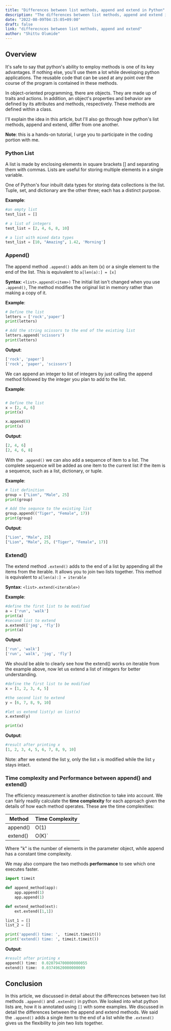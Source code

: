 ```yaml
---
title: "Differences between list methods, append and extend in Python"
description: "The differences between list methods, append and extend in Python."
date: "2022-08-09T04:15:05+09:00"
draft: false
link: "differecnces between list methods, append and extend"
author: "Shittu Olumide"
---
```


## Overview
It's safe to say that python's ability to employ methods is one of its key advantages. If nothing else, you'll use them a lot while developing python applications. The reusable code that can be used at any point over the course of the program is contained in these methods.

In object-oriented programming, there are objects. They are made up of traits and actions. In addition, an object's properties and behavior are defined by its attributes and methods, respectively. These methods are defined within a class.

I'll explain the idea in this article, but I'll also go through how python's list methods, append and extend, differ from one another.

**Note**: this is a hands-on tutorial, I urge you to participate in the coding portion with me.



### Python List
A list is made by enclosing elements in square brackets [] and separating them with commas. Lists are useful for storing multiple elements in a single variable.

One of Python's four inbuilt data types for storing data collections is the list. Tuple, set, and dictionary are the other three; each has a distinct purpose.

**Example**:
```python
#an empty list
test_list = []

# a list of integers
test_list = [2, 4, 6, 8, 10]

# a list with mixed data types
test_list = [10, "Amazing", 1.42, 'Morning']
```

### Append()
The append method `.append()` adds an item (x) or a single element to the end of the list. This is equivalent to `a[len(a):] = [x]`

**Syntax**: `<list>.append(<item>)`
The initial list isn't changed when you use `.append()`, The method modifies the original list in memory rather than making a copy of it.

**Example**:
```python
# Define the list
letters = ['rock','paper']
print(letters)

# Add the string scissors to the end of the existing list
letters.append('scissors')
print(letters)
```

**Output**:
```python
['rock', 'paper']
['rock', 'paper', 'scissors']
```
We can append an integer to list of integers by just calling the append method followed by the integer you plan to add to the list.

**Example**:
```python

# Define the list
x = [2, 4, 6]
print(x)

x.append(8)
print(x)
```

**Output**:
```python
[2, 4, 6]
[2, 4, 6, 8]
```
With the `.append()` we can also add a sequence of item to a list. The complete sequence will be added as one item to the current list if the item is a sequence, such as a list, dictionary, or tuple.

**Example**:
```python
# list definition
group = ["Lion", "Male", 25]
print(group)

# Add the sequnce to the existing list
group.append(("Tiger", "Female", 17))
print(group)
```
**Output**:
```python
["Lion", "Male", 25]
["Lion", "Male", 25, ("Tiger", "Female", 17)]
```


### Extend()
The extend method `.extend()` adds to the end of a list by appending all the items from the iterable. It allows you to join two lists together. This method is equivalent to `a[len(a):] = iterable`

**Syntax**: `<list>.extend(<iterable>)`

**Example**:
```python
#define the first list to be modified
a = ['run', 'walk']
print(a)
#second list to extend
a.extend(['jog', 'fly'])
print(a)
```

**Output**:
```python
['run', 'walk']
['run', 'walk', 'jog', 'fly']
```
We should be able to clearly see how the extend() works on iterable from the example above, now let us extend a list of integers for better understanding.

```python
#define the first list to be modified
x = [1, 2, 3, 4, 5]

#the second list to extend
y = [6, 7, 8, 9, 10]

#let us extend list(y) on list(x)
x.extend(y)

print(x)
```

**Output**:
```python
#result after printing x
[1, 2, 3, 4, 5, 6, 7, 8, 9, 10]
```
Note: after we extend the list y, only the list `x` is modified while the list `y` stays intact.

### Time complexity and Performance between append() and extend()
The efficiency measurement is another distinction to take into account. We can fairly readily calculate the **time complexity** for each approach given the details of how each method operates. These are the time complexities:

|  Method          |        Time Complexity        |
|----------------  |-------------------------------|
|append()          |    O(1)                       |
|extend()          |    O(K)`                      |

Where "k" is the number of elements in the parameter object, while append has a constant time complexity.

We may also compare the two methods **performance** to see which one executes faster.
```python
import timeit

def append_method(app):
    app.append(1)
    app.append(1)

def extend_method(ext):
    ext.extend([1,1])

list_1 = []
list_2 = []

print('append() time: ',  timeit.timeit())
print('extend() time: ', timeit.timeit())
```

**Output**:
```python
#result after printing x
append() time:  0.020794700000000055
extend() time:  0.03749620000000009
```


## Conclusion

In this article, we discussed in detail about the differecnces between two list methods `.append()` and `.extend()` in python.
We looked into what python lists are, how it is annotated using `[]` with some examples. We discussed in detail the differences between the append and extend methods. 
We said the `.append()` adds a single item to the end of a list while the `.extend()` gives us the flexibility to join two lists together.







